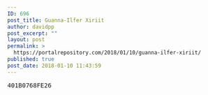 ```yaml
---
ID: 696
post_title: Guanna-Ilfer Xiriit
author: davidpp
post_excerpt: ""
layout: post
permalink: >
  https://portalrepository.com/2018/01/10/guanna-ilfer-xiriit/
published: true
post_date: 2018-01-10 11:43:59
---
```

<pre>401B0768FE26</pre>